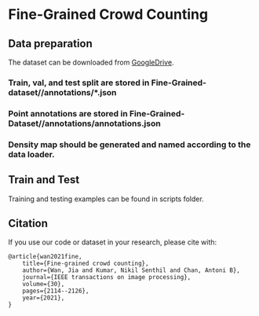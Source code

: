 # Fine-Grained Crowd Counting

## Data preparation
The dataset can be downloaded from [GoogleDrive](https://drive.google.com/file/d/1jMmtGywb4LuVpcLhIt_54BFrB-faYAW1/view?usp=sharing).

### Train, val, and test split are stored in Fine-Grained-dataset/<Application>/annotations/*.json

### Point annotations are stored in Fine-Grained-Dataset/<Application>/annotations/annotations.json

### Density map should be generated and named according to the data loader.

## Train and Test
Training and testing examples can be found in scripts folder.

## Citation
If you use our code or dataset in your research, please cite with:

```
@article{wan2021fine,
    title={Fine-grained crowd counting},
    author={Wan, Jia and Kumar, Nikil Senthil and Chan, Antoni B},
    journal={IEEE transactions on image processing},
    volume={30},
    pages={2114--2126},
    year={2021},
}
```
